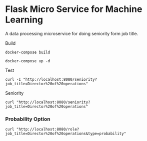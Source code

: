 # Flask Micro Service for Machine Learning

A data processing microservice for doing seniority form job title.

Build

    docker-compose build

    docker-compose up -d

Test

    curl -I "http://localhost:8080/seniority?job_title=Director%20of%20operations"

Seniority

    curl "http://localhost:8080/seniority?job_title=Director%20of%20operations"

### Probability Option

    curl "http://localhost:8080/role?job_title=Director%20of%20operations&type=probability"
